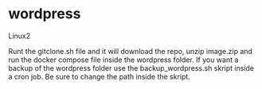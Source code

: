 # wordpress
 Linux2

Runt the gitclone.sh file and it will download the repo, unzip image.zip and run the docker compose file inside the wordpress folder. 
If you want a backup of the wordpress folder use the backup_wordpress.sh skript inside a cron job. Be sure to change the path inside the skript.

